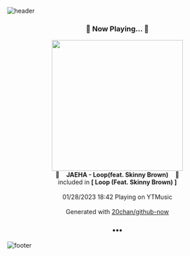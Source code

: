 ![header](https://capsule-render.vercel.app/api?type=wave&height=170&section=header&text=Hi.%20I'm%20SHIFT&fontColor=090707&fontAlignX=45&fontAlignY=65&fontSize=100)

<h3 align="center">🎵 Now Playing... 🎵</h3>
<p align="center">
  <a href="https://music.youtube.com/watch?v=LiLYrVp7a6Q">
    <img width="300" src="https://lh3.googleusercontent.com/B5VFDn2Mrc0g5SsY7tgaOjqa-VlPNtqtBK15Dt-8J1Nw074YK86CvT9mRvuLfDcmaxZPPGIrxZ1iDY19DQ">
  </a>
  <br>
  🎵&nbsp&nbsp&nbsp <b>JAEHA - Loop(feat. Skinny Brown)</b> &nbsp&nbsp&nbsp🎵
  <br>
  included in <b>[ Loop (Feat. Skinny Brown) ]</b>
  
  <br />
  <br />
  01/28/2023 18:42 Playing on YTMusic
  <br />
  <br />
  Generated with <a href="https://github.com/20chan/github-now">20chan/github-now</a>
</p>

<h3 align="center">•••</h3>

![footer](https://capsule-render.vercel.app/api?type=wave&height=150&section=footer)
